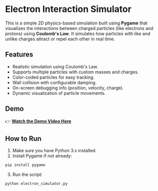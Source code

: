 # Electron Interaction Simulator

This is a simple 2D physics-based simulation built using **Pygame** that visualizes the interactions between charged particles (like electrons and protons) using **Coulomb's Law**. It simulates how particles with like and unlike charges attract or repel each other in real time.

## Features

- Realistic simulation using Coulomb's Law.
- Supports multiple particles with custom masses and charges.
- Color-coded particles for easy tracking.
- Wall collision with configurable damping.
- On-screen debugging info (position, velocity, charge).
- Dynamic visualization of particle movements.
  
## Demo

👉 **[Watch the Demo Video Here](#)**  
## How to Run
1. Make sure you have Python 3.x installed.
2. Install Pygame if not already:
```bash
pip install pygame
```
3. Run the script:
```bash
python electron_simulator.py
```
